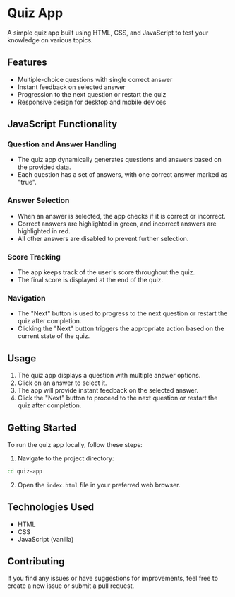 # Quiz App

A simple quiz app built using HTML, CSS, and JavaScript to test your knowledge on various topics.

## Features

- Multiple-choice questions with single correct answer
- Instant feedback on selected answer
- Progression to the next question or restart the quiz
- Responsive design for desktop and mobile devices

## JavaScript Functionality

### Question and Answer Handling

- The quiz app dynamically generates questions and answers based on the provided data.
- Each question has a set of answers, with one correct answer marked as "true".

### Answer Selection

- When an answer is selected, the app checks if it is correct or incorrect.
- Correct answers are highlighted in green, and incorrect answers are highlighted in red.
- All other answers are disabled to prevent further selection.

### Score Tracking

- The app keeps track of the user's score throughout the quiz.
- The final score is displayed at the end of the quiz.

### Navigation

- The "Next" button is used to progress to the next question or restart the quiz after completion.
- Clicking the "Next" button triggers the appropriate action based on the current state of the quiz.

## Usage

1. The quiz app displays a question with multiple answer options.
2. Click on an answer to select it.
3. The app will provide instant feedback on the selected answer.
4. Click the "Next" button to proceed to the next question or restart the quiz after completion.

## Getting Started

To run the quiz app locally, follow these steps:

1. Navigate to the project directory:

```bash
cd quiz-app
```

2. Open the `index.html` file in your preferred web browser.

## Technologies Used

- HTML
- CSS
- JavaScript (vanilla)

## Contributing

If you find any issues or have suggestions for improvements, feel free to create a new issue or submit a pull request.